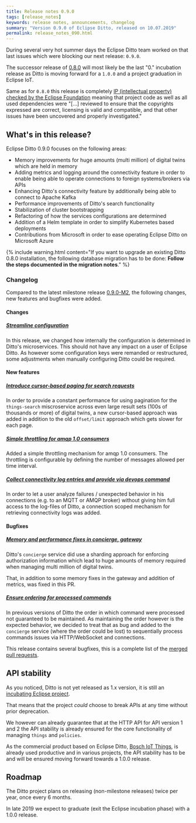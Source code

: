 ```yaml
---
title: Release notes 0.9.0
tags: [release_notes]
keywords: release notes, announcements, changelog
summary: "Version 0.9.0 of Eclipse Ditto, released on 10.07.2019"
permalink: release_notes_090.html
---
```


During several very hot summer days the Eclipse Ditto team worked on that last issues which were blocking our next
release: `0.9.0`.

The successor release of [0.8.0](release_notes_080.html) will most likely be the last "0." incubation release as Ditto
is moving forward for a `1.0.0` and a project graduation in Eclipse IoT.

Same as for `0.8.0` this release is completely [IP (intellectual property) checked by 
the Eclipse Foundation](https://www.eclipse.org/projects/handbook/#ip) meaning that project code as well as all used 
dependencies were "[...] reviewed to ensure that the copyrights expressed are correct, licensing is valid 
and compatible, and that other issues have been uncovered and properly investigated."

## What's in this release?

Eclipse Ditto 0.9.0 focuses on the following areas:
                               
* Memory improvements for huge amounts (multi million) of digital twins which are held in memory
* Adding metrics and logging around the connectivity feature in order to enable being able to operate connections to foreign systems/brokers via APIs
* Enhancing Ditto's connectivity feature by additionally being able to connect to Apache Kafka
* Performance improvements of Ditto's search functionality
* Stabilization of cluster bootstrapping
* Refactoring of how the services configurations are determined
* Addition of a Helm template in order to simplify Kubernetes based deployments
* Contributions from Microsoft in order to ease operating Eclipse Ditto on Microsoft Azure

{% include warning.html content="If you want to upgrade an existing Ditto 0.8.0 installation, the following database 
        migration has to be done: **Follow the steps documented in the migration notes**." %}


### Changelog

Compared to the latest milestone release [0.9.0-M2](release_notes_090-M2.html), the following changes, new features and
bugfixes were added.


#### Changes

##### [Streamline configuration](https://github.com/eclipse/ditto/issues/350)

In this release, we changed how internally the configuration is determined in Ditto's microservices. This should not 
have any impact on a user of Eclipse Ditto. As however some configuration keys were remanded or restructured, some
adjustments when manually configuring Ditto could be required.


#### New features

##### [Introduce cursor-based paging for search requests](https://github.com/eclipse/ditto/pull/407)

In order to provide a constant performance for using pagination for the `things-search` miscroservice across even large 
result sets (100s of thousands or more) of digital twins, a new cursor-based approach was added in addition to the 
old `offset/limit` approach which gets slower for each page.

##### [Simple throttling for amqp 1.0 consumers](https://github.com/eclipse/ditto/pull/420)

Added a simple throttling mechanism for amqp 1.0 consumers.
The throttling is configurable by defining the number of messages allowed per time interval.

##### [Collect connectivity log entries and provide via devops command](https://github.com/eclipse/ditto/issues/318)

In order to let a user analyze failures / unexpected behavior in his connections (e.g. to an MQTT or AMQP broker) 
without giving him full access to the log-files of Ditto, a connection scoped mechanism for retrieving connectivity logs 
was added.


#### Bugfixes

##### [Memory and performance fixes in concierge, gateway](https://github.com/eclipse/ditto/pull/400)

Ditto's `concierge` service did use a sharding approach for enforcing authorization information which lead to huge 
amounts of memory required when managing multi million of digital twins.

That, in addition to some memory fixes in the gateway and addition of metrics, was fixed in this PR.

##### [Ensure ordering for processed commands](https://github.com/eclipse/ditto/pull/417)

In previous versions of Ditto the order in which command were processed not guaranteed to be maintained. As maintaining
the order however is the expected behavior, we decided to treat that as bug and added to the `concierge` service (where
the order could be lost) to sequentially process commands issues via HTTP/WebSocket and connections.

This release contains several bugfixes, this is a complete list of the 
[merged pull requests](https://github.com/eclipse/ditto/pulls?q=is%3Apr+milestone%3A0.9.0+).



## API stability

As you noticed, Ditto is not yet released as 1.x version, it is still an 
[incubating Eclipse project](https://wiki.eclipse.org/Development_Resources/Process_Guidelines/What_is_Incubation).

That means that the project _could_ choose to break APIs at any time without prior deprecation.

We however can already guarantee that at the HTTP API for API version 1 and 2 the
API stability is already ensured for the core functionality of managing `things` and `policies`.

As the commercial product based on Eclipse Ditto, [Bosch IoT Things](https://www.bosch-iot-suite.com/things/), is 
already used productive and in various projects, the API stability has to be and will be ensured moving forward towards 
a 1.0.0 release.

## Roadmap

The Ditto project plans on releasing (non-milestone releases) twice per year, once every 6 months. 

In late 2019 we expect to graduate (exit the Eclipse incubation phase) with a 1.0.0 release. 
